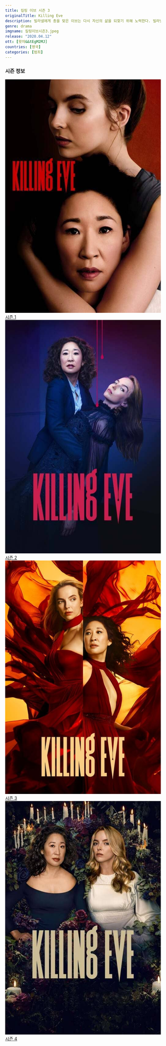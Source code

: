 ```yaml
---
title: 킬링 이브 시즌 3
originalTitle: Killing Eve
description: 빌라넬에게 총을 맞은 이브는 다시 자신의 삶을 되찾기 위해 노력한다. 빌라넬도 그녀의 오랜 적을 만나기 위해 계속해서 움직인다. 캐롤린은 직장에서 힘을 잃게 되고 케니는 트웰브에 대한 조사를 멈출 수 없다.
genre: drama
imgname: 킬링이브시즌3.jpeg
release: "2020.04.12"
ott: [왓챠&&tEgM2MJ]
countries: [영국]
categories: [범죄]
---
```


### 시즌 정보

<div class="season-list">
<div class="item">
<a href="/drama/킬링이브시즌1" >
<img src="/poster/킬링이브시즌1.jpeg" alt="킬링이브시즌1 포스터 ">
시즌 1</a>
</div>

<div class="item">
<a href="/drama/킬링이브시즌2" >
<img src="/poster/킬링이브시즌2.jpeg" alt="킬링이브시즌2 포스터 ">
시즌 2</a>
</div>

<div class="item">
<a href="/drama/킬링이브시즌3" >
<img src="/poster/킬링이브시즌3.jpeg" alt="킬링이브시즌3 포스터 ">
시즌 3</a>
</div>

<div class="item">
<a href="/drama/킬링이브시즌4" >
<img src="/poster/킬링이브시즌4.jpeg" alt="킬링이브시즌4 포스터 ">
시즌 4</a>
</div>
</div>
